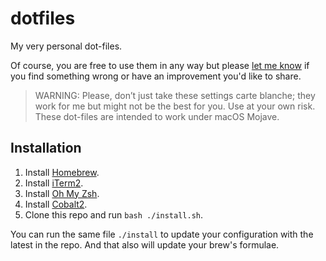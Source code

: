 # dotfiles

My very personal dot-files. 

Of course, you are free to use them in any way but please [let me know](https://github.com/jrobinsonc/dotfiles/issues/new) if you find something wrong or have an improvement you'd like to share.

> WARNING: Please, don’t just take these settings carte blanche; they work for me but might not be the best for you. Use at your own risk. These dot-files are intended to work under macOS Mojave.

## Installation

1. Install [Homebrew](https://brew.sh/).
1. Install [iTerm2](https://iterm2.com/index.html).
1. Install [Oh My Zsh](https://ohmyz.sh/#install).
1. Install [Cobalt2](https://github.com/wesbos/Cobalt2-iterm).
1. Clone this repo and run `bash ./install.sh`.

You can run the same file `./install` to update your configuration with the latest in the repo. And that also will update your brew's formulae.
